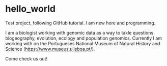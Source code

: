 # hello_world
Test project, following GitHub tutorial. I am new here and programming.

I am a biologist working with genomic data as a way to takle questions biogeography, evolution, ecology and population genomics. Currently I am working with on the Portugueses National Museum of Natural History and Science (https://www.museus.ulisboa.pt/). 

Come check us out!

